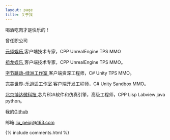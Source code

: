 ```yaml
---
layout: page
title: 关于我 
---
```


<p>
喝酒吃肉才是快乐的！
<p>

曾任职公司
<p>
<a target="_blank" href=""> 元绎娱乐 </a>
客户端技术专家，CPP UnrealEngine TPS MMO
<p>
<a target="_blank" href=""> 祖龙娱乐 </a>
客户端技术专家，CPP UnrealEngine TPS MMO。
<p>
<a target="_blank" href=""> 字节跳动-绿洲工作室 </a>
客户端资深工程师，C# Unity TPS MMO。
<p>
<a target="_blank" href="http://games.wanmei.com/"> 完美世界-乐逍遥工作室 </a>
客户端开发工程师，C# Unity Sandbox MMO。
<p>
<a target="_blank" href=""> 北京博达微科技 </a>
芯片EDA软件和仿真引擎，高级工程师，CPP Lisp Labview java python。
<p>
<p> 

我的<a target="_blank" href='https://github.com/LiuPeiqi'>Github</a>

<p> 
邮箱:<a target="_blank" href='mailto:liu_peiqi@163.com'>liu_peiqi@163.com</a>
<p> 

<p> 


{% include comments.html %}

